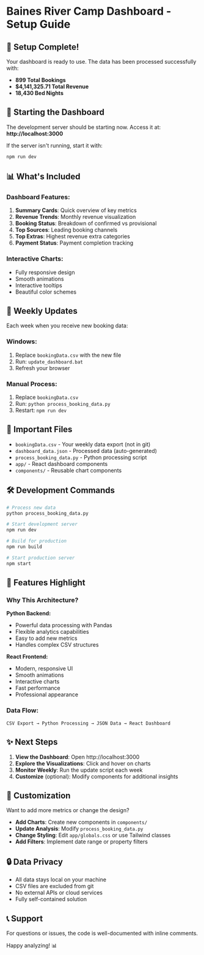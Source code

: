 # Baines River Camp Dashboard - Setup Guide

## 🎉 Setup Complete!

Your dashboard is ready to use. The data has been processed successfully with:
- **899 Total Bookings**
- **$4,141,325.71 Total Revenue**
- **18,430 Bed Nights**

## 🚀 Starting the Dashboard

The development server should be starting now. Access it at:
**http://localhost:3000**

If the server isn't running, start it with:
```bash
npm run dev
```

## 📊 What's Included

### Dashboard Features:
1. **Summary Cards**: Quick overview of key metrics
2. **Revenue Trends**: Monthly revenue visualization
3. **Booking Status**: Breakdown of confirmed vs provisional
4. **Top Sources**: Leading booking channels
5. **Top Extras**: Highest revenue extra categories
6. **Payment Status**: Payment completion tracking

### Interactive Charts:
- Fully responsive design
- Smooth animations
- Interactive tooltips
- Beautiful color schemes

## 🔄 Weekly Updates

Each week when you receive new booking data:

### Windows:
1. Replace `bookingData.csv` with the new file
2. Run: `update_dashboard.bat`
3. Refresh your browser

### Manual Process:
1. Replace `bookingData.csv`
2. Run: `python process_booking_data.py`
3. Restart: `npm run dev`

## 📁 Important Files

- `bookingData.csv` - Your weekly data export (not in git)
- `dashboard_data.json` - Processed data (auto-generated)
- `process_booking_data.py` - Python processing script
- `app/` - React dashboard components
- `components/` - Reusable chart components

## 🛠️ Development Commands

```bash
# Process new data
python process_booking_data.py

# Start development server
npm run dev

# Build for production
npm run build

# Start production server
npm start
```

## 📱 Features Highlight

### Why This Architecture?

**Python Backend:**
- Powerful data processing with Pandas
- Flexible analytics capabilities
- Easy to add new metrics
- Handles complex CSV structures

**React Frontend:**
- Modern, responsive UI
- Smooth animations
- Interactive charts
- Fast performance
- Professional appearance

### Data Flow:
```
CSV Export → Python Processing → JSON Data → React Dashboard
```

## ✨ Next Steps

1. **View the Dashboard**: Open http://localhost:3000
2. **Explore the Visualizations**: Click and hover on charts
3. **Monitor Weekly**: Run the update script each week
4. **Customize** (optional): Modify components for additional insights

## 🎨 Customization

Want to add more metrics or change the design?

- **Add Charts**: Create new components in `components/`
- **Update Analysis**: Modify `process_booking_data.py`
- **Change Styling**: Edit `app/globals.css` or use Tailwind classes
- **Add Filters**: Implement date range or property filters

## 🔒 Data Privacy

- All data stays local on your machine
- CSV files are excluded from git
- No external APIs or cloud services
- Fully self-contained solution

## 📞 Support

For questions or issues, the code is well-documented with inline comments.

Happy analyzing! 📊

